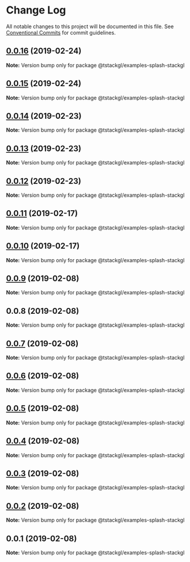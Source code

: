 # Change Log

All notable changes to this project will be documented in this file.
See [Conventional Commits](https://conventionalcommits.org) for commit guidelines.

## [0.0.16](https://github.com/nkint/tstackgl/compare/@tstackgl/examples-splash-stackgl@0.0.15...@tstackgl/examples-splash-stackgl@0.0.16) (2019-02-24)

**Note:** Version bump only for package @tstackgl/examples-splash-stackgl





## [0.0.15](https://github.com/nkint/tstackgl/compare/@tstackgl/examples-splash-stackgl@0.0.14...@tstackgl/examples-splash-stackgl@0.0.15) (2019-02-24)

**Note:** Version bump only for package @tstackgl/examples-splash-stackgl





## [0.0.14](https://github.com/nkint/tstackgl/compare/@tstackgl/examples-splash-stackgl@0.0.13...@tstackgl/examples-splash-stackgl@0.0.14) (2019-02-23)

**Note:** Version bump only for package @tstackgl/examples-splash-stackgl





## [0.0.13](https://github.com/nkint/tstackgl/compare/@tstackgl/examples-splash-stackgl@0.0.12...@tstackgl/examples-splash-stackgl@0.0.13) (2019-02-23)

**Note:** Version bump only for package @tstackgl/examples-splash-stackgl





## [0.0.12](https://github.com/nkint/tstackgl/compare/@tstackgl/examples-splash-stackgl@0.0.11...@tstackgl/examples-splash-stackgl@0.0.12) (2019-02-23)

**Note:** Version bump only for package @tstackgl/examples-splash-stackgl





## [0.0.11](https://github.com/nkint/tstackgl/compare/@tstackgl/examples-splash-stackgl@0.0.10...@tstackgl/examples-splash-stackgl@0.0.11) (2019-02-17)

**Note:** Version bump only for package @tstackgl/examples-splash-stackgl





## [0.0.10](https://github.com/nkint/tstackgl/compare/@tstackgl/examples-splash-stackgl@0.0.9...@tstackgl/examples-splash-stackgl@0.0.10) (2019-02-17)

**Note:** Version bump only for package @tstackgl/examples-splash-stackgl





## [0.0.9](https://github.com/nkint/tstackgl/compare/@tstackgl/examples-splash-stackgl@0.0.8...@tstackgl/examples-splash-stackgl@0.0.9) (2019-02-08)

**Note:** Version bump only for package @tstackgl/examples-splash-stackgl





## 0.0.8 (2019-02-08)

**Note:** Version bump only for package @tstackgl/examples-splash-stackgl





## [0.0.7](https://github.com/nkint/tstackgl/compare/@tstackgl/examples-splash-stackgl@0.0.3...@tstackgl/examples-splash-stackgl@0.0.7) (2019-02-08)

**Note:** Version bump only for package @tstackgl/examples-splash-stackgl





## [0.0.6](https://github.com/nkint/tstackgl/compare/@tstackgl/examples-splash-stackgl@0.0.3...@tstackgl/examples-splash-stackgl@0.0.6) (2019-02-08)

**Note:** Version bump only for package @tstackgl/examples-splash-stackgl





## [0.0.5](https://github.com/nkint/tstackgl/compare/@tstackgl/examples-splash-stackgl@0.0.3...@tstackgl/examples-splash-stackgl@0.0.5) (2019-02-08)

**Note:** Version bump only for package @tstackgl/examples-splash-stackgl





## [0.0.4](https://github.com/nkint/tstackgl/compare/@tstackgl/examples-splash-stackgl@0.0.3...@tstackgl/examples-splash-stackgl@0.0.4) (2019-02-08)

**Note:** Version bump only for package @tstackgl/examples-splash-stackgl





## [0.0.3](https://github.com/nkint/tstackgl/compare/@tstackgl/examples-splash-stackgl@0.0.2...@tstackgl/examples-splash-stackgl@0.0.3) (2019-02-08)

**Note:** Version bump only for package @tstackgl/examples-splash-stackgl





## [0.0.2](https://github.com/nkint/tstackgl/compare/@tstackgl/examples-splash-stackgl@0.0.1...@tstackgl/examples-splash-stackgl@0.0.2) (2019-02-08)

**Note:** Version bump only for package @tstackgl/examples-splash-stackgl





## 0.0.1 (2019-02-08)

**Note:** Version bump only for package @tstackgl/examples-splash-stackgl
